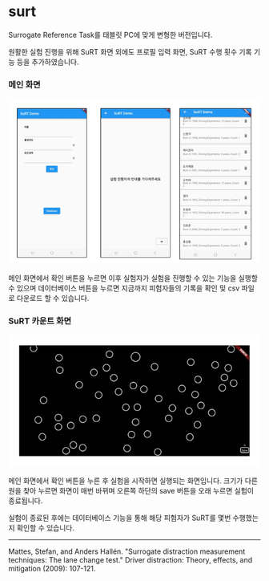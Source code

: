 # surt

Surrogate Reference Task를 태블릿 PC에 맞게 변형한 버전입니다. <br>

원활한 실험 진행을 위해 SuRT 화면 외에도 프로필 입력 화면, SuRT 수행 횟수 기록 기능 등을 추가하였습니다.

### 메인 화면
![surt main](./img/surt_app_main.png)

메인 화면에서 확인 버튼을 누르면 이후 실험자가 실험을 진행할 수 있는 기능을 실행할 수 있으며 데이터베이스 버튼을 누르면 지금까지 피험자들의 기록을 확인 및 csv 파일로 다운로드 할 수 있습니다.

### SuRT 카운트 화면
![surt count](./img/surt_app_count.png)

메인 화면에서 확인 버튼을 누른 후 실험을 시작하면 실행되는 화면입니다. 크기가 다른 원을 찾아 누르면 화면이 매번 바뀌며 오른쪽 하단의 save 버튼을 오래 누르면 실험이 종료됩니다. <br>

실험이 종료된 후에는 데이터베이스 기능을 통해 해당 피험자가 SuRT를 몇번 수행했는지 확인할 수 있습니다.

---

Mattes, Stefan, and Anders Hallén. "Surrogate distraction measurement techniques: The lane change test." Driver distraction: Theory, effects, and mitigation (2009): 107-121.
